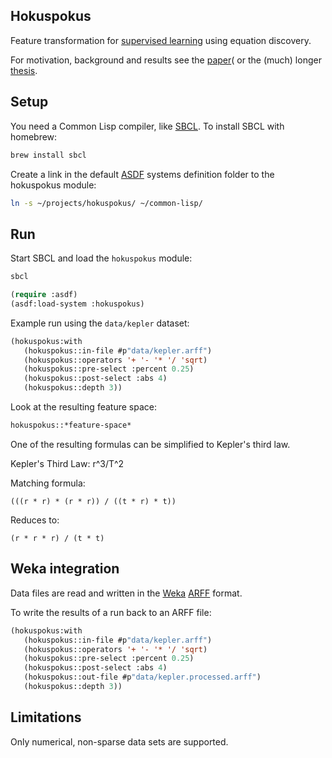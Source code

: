 ## Hokuspokus

Feature transformation for [supervised learning](http://en.wikipedia.org/wiki/Supervised_learning) using equation discovery.

For motivation, background and results see the [paper](2006_FeatureSpaceTransformation.pdf)( or the (much) longer [thesis](thesis.pdf).

## Setup

You need a Common Lisp compiler, like [SBCL](http://www.sbcl.org). To install SBCL with homebrew:

```sh
brew install sbcl
```

Create a link in the default [ASDF](https://common-lisp.net/project/asdf/) systems definition folder to the hokuspokus module:

```sh
ln -s ~/projects/hokuspokus/ ~/common-lisp/
```

## Run

Start SBCL and load the `hokuspokus` module:

```sh
sbcl
```

```lisp
(require :asdf)
(asdf:load-system :hokuspokus)
```

Example run using the `data/kepler` dataset:

```lisp
(hokuspokus:with
   (hokuspokus::in-file #p"data/kepler.arff")
   (hokuspokus::operators '+ '- '* '/ 'sqrt)
   (hokuspokus::pre-select :percent 0.25)
   (hokuspokus::post-select :abs 4)
   (hokuspokus::depth 3))
```

Look at the resulting feature space:

```lisp
hokuspokus::*feature-space*
```

One of the resulting formulas can be simplified to Kepler's third law.

Kepler's Third Law: r^3/T^2

Matching formula:

`(((r * r) * (r * r)) / ((t * r) * t))`

Reduces to:

`(r * r * r) / (t * t)`

## Weka integration

Data files are read and written in the [Weka](http://www.cs.waikato.ac.nz/ml/weka/) [ARFF](https://weka.wikispaces.com/ARFF) format.

To write the results of a run back to an ARFF file:

```lisp
(hokuspokus:with
   (hokuspokus::in-file #p"data/kepler.arff")
   (hokuspokus::operators '+ '- '* '/ 'sqrt)
   (hokuspokus::pre-select :percent 0.25)
   (hokuspokus::post-select :abs 4)
   (hokuspokus::out-file #p"data/kepler.processed.arff")
   (hokuspokus::depth 3))
```

## Limitations

Only numerical, non-sparse data sets are supported.
